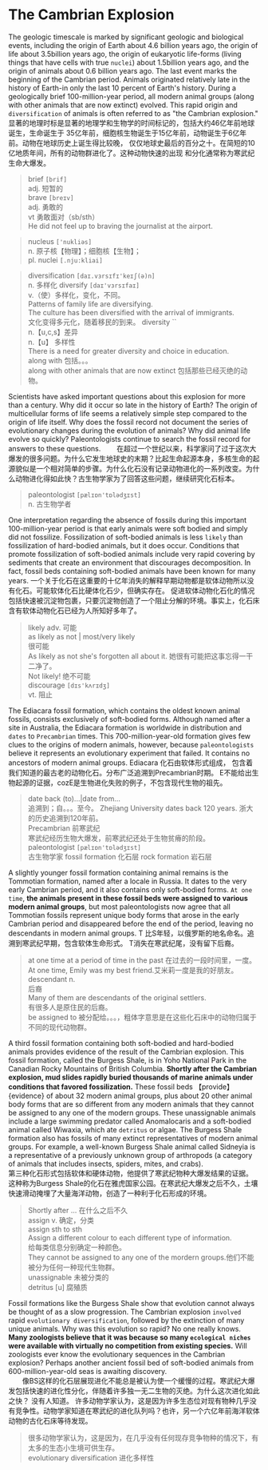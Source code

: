 # The Cambrian Explosion
The geologic timescale is marked by significant geologic and 
biological events, including the origin of Earth about 4.6 
billion years ago, the origin of life about 3.5billion years ago, 
the origin of eukaryotic life-forms (living things that have 
cells with true `nuclei`) about 1.5billion years ago, and the 
origin of animals about 0.6 billion years ago. The last event 
marks the beginning of the Cambrian period. Animals originated 
relatively late in the history of Earth-in only the last 10 
percent of Earth's history. During a geologically brief 
100-million-year period, all modern animal groups (along with other 
animals that are now extinct) evolved. This rapid origin and 
`diversification` of animals is often referred to as "the Cambrian 
explosion."  
显著的地理时标是显著的地理学和生物学的时间标记的，包括大约46亿年前地球诞生，生命诞生于
35亿年前，细胞核生物诞生于15亿年前，动物诞生于6亿年前。动物在地球历史上诞生得比较晚，
仅仅地球史最后的百分之十。在简短的10亿地质年间，所有的动物群进化了。这种动物快速的出现
和分化通常称为寒武纪生命大爆发。
> brief `[brif]`  
> adj. 短暂的  
> brave `[breɪv]`  
> adj. 勇敢的  
> vt 勇敢面对（sb/sth）  
> He did not feel up to braving the journalist at the airport.  

> nucleus `['nukliəs]`  
> n. 原子核【物理】；细胞核【生物】；  
> pl. nuclei `[.nju:kliai]`  

> diversification `[daɪ.vɜrsɪfɪ'keɪʃ(ə)n]`  
> n. 多样化
> diversify `[daɪ'vɜrsɪfaɪ]`  
> v.（使）多样化，变化，不同。  
> Patterns of family life are diversifying.  
> The culture has been diversified with the arrival of immigrants.  
> 文化变得多元化，随着移民的到来。
> diversity ``  
> n.【u,c,s】差异  
> n.【u】 多样性  
> There is a need for greater diversity and choice in education.  
> along with 包括。。。  
> along with other animals that are now extinct 包括那些已经灭绝的动物。

Scientists have asked important questions about this explosion for more than a century. Why did it occur so late in the history of Earth? The origin of multicellular forms of life seems a relatively simple step compared to the origin of life itself. Why does the fossil record not document the series of evolutionary changes during the evolution of animals? Why did animal life evolve so quickly? Paleontologists continue to search the fossil record for answers to these questions.
&emsp;&emsp;在超过一个世纪以来，科学家问了过于这次大爆发的很多问题。为什么它发生地球史的末期？比起生命起源本身，多核生命的起源貌似是一个相对简单的步骤。为什么化石没有记录动物进化的一系列改变。为什么动物进化得如此快？古生物学家为了回答这些问题，继续研究化石标本。
> paleontologist `[pælɪɒn'tɒlədʒɪst]`  
> n. 古生物学者  


One interpretation regarding the absence of fossils during this important 100-million-year period is that early animals were soft bodied and simply did not fossilize. Fossilization of soft-bodied animals is less `likely` than fossilization of hard-bodied animals, but it does occur. Conditions that promote fossilization of soft-bodied animals include very rapid covering by sediments that create an environment that discourages decomposition. In fact, fossil beds containing soft-bodied animals have been known for many years.
一个关于化石在这重要的十亿年消失的解释早期动物都是软体动物所以没有化石。可能软体化石比硬体化石少，但确实存在。 促进软体动物化石化的情况包括快速被沉淀物包裹，只要沉淀物创造了一个阻止分解的环境。事实上，化石床含有软体动物化石已经为人所知好多年了。
> likely adv. 可能  
> as likely as not | most/very likely  
> 很可能  
> As likely as not she's forgotten all about it. 她很有可能把这事忘得一干二净了。  
> Not likely! 绝不可能  
> discourage `[dɪs'kʌrɪdʒ]`  
> vt. 阻止


The Ediacara fossil formation, which contains the oldest known animal fossils, consists exclusively of soft-bodied forms. Although named after a site in Australia, the Ediacara formation is worldwide in distribution and `dates` to `Precambrian` times. This 700-million-year-old formation gives few clues to the origins of modern animals, however, because `paleontologists` believe it represents an evolutionary experiment that failed. It contains no ancestors of modern animal groups.
Ediacara 化石由软体形式组成， 包含着我们知道的最古老的动物化石。分布广泛追溯到Precambrian时期。 E不能给出生物起源的证据，cozE是生物进化失败的例子，不包含现代生物的祖先。
> date back (to)...|date from...  
> 追溯到；自。。。至今。
> Zhejiang University dates back 120 years. 浙大的历史追溯到120年前。  
> Precambrian 前寒武纪  
> 寒武纪经历生物大爆发，前寒武纪还处于生物贫瘠的阶段。  
> paleontologist `[pælɪɒn'tɒlədʒɪst]`  
> 古生物学家
>fossil formation 化石层 rock formation 岩石层  

A slightly younger fossil formation containing animal remains is the Tommotian formation, named after a locale in Russia. It dates to the very early Cambrian period, and it also contains only soft-bodied forms. `At one time`, **the animals present in these fossil beds were assigned to various modern animal groups**, but most paleontologists now agree that all Tommotian fossils represent unique body forms that arose in the early Cambrian period and disappeared before the end of the period, leaving no descendants in modern animal groups.
T 比S年轻，以俄罗斯的地名命名。追溯到寒武纪早期，包含软体生命形式。 T消失在寒武纪尾，没有留下后裔。

> at one time
> at a period of time in the past 在过去的一段时间里，一度。  
> At one time, Emily was my best friend.艾米莉一度是我的好朋友。  
> descendant n.  
> 后裔  
> Many of them are descendants of the original settlers.  
> 有很多人是原住民的后裔。  
> be assigned to 被分配给。。。，粗体字意思是在这些化石床中的动物归属于不同的现代动物群。  

A third fossil formation containing both soft-bodied and hard-bodied animals provides evidence of the result of the Cambrian explosion. This fossil formation, called the Burgess Shale, is in Yoho National Park in the Canadian Rocky Mountains of British Columbia. **Shortly after the Cambrian explosion, mud slides rapidly buried thousands of marine animals under conditions that favored fossilization.** These fossil beds 【provide】 {evidence} of about 32 modern animal groups, plus about 20 other animal body forms that are so different from any modern animals that they cannot be assigned to any one of the modern groups. These unassignable animals include a large swimming predator called Anomalocaris and a soft-bodied animal called Wiwaxia, which ate `detritus` or algae. The Burgess Shale formation also has fossils of many extinct representatives of modern animal groups. For example, a well-known Burgess Shale animal called Sidneyia is a representative of a previously unknown group of arthropods (a category of animals that includes insects, spiders, mites, and crabs).  
第三种化石形式包括软体和硬体动物，他提供了寒武纪物种大爆发结果的证据。 这种称为Burgess Shale的化石在雅虎国家公园。在寒武纪大爆发之后不久，土壤快速滑动掩埋了大量海洋动物，创造了一种利于化石形成的环境。  
> Shortly after ... 在什么之后不久  
> assign v. 确定，分类  
> assign sth to sth  
> Assign a different colour to each different type of information.  
> 给每类信息分别确定一种颜色。  
> They cannot be assigned to any one of the mordern groups.他们不能被分为任何一种现代生物群。  
>unassignable 未被分类的  
> detritus [u] 腐殖质

Fossil formations like the Burgess Shale show that evolution cannot always be thought of as a slow progression. The Cambrian explosion `involved` rapid `evolutionary diversification`, followed by the extinction of many unique animals. Why was this evolution so rapid? No one really knows. **Many zoologists believe that it was because so many `ecological niches` were available with virtually no competition from existing species.** Will zoologists ever know the evolutionary sequences in the Cambrian explosion? Perhaps another ancient fossil bed of soft-bodied animals from 600-million-year-old seas is awaiting discovery.  
&emsp;&emsp;像BS这样的化石层展现进化不能总是被认为使一个缓慢的过程。寒武纪大爆发包括快速的进化性分化，伴随着许多独一无二生物的灭绝。为什么这次进化如此之快？ 没有人知道。 许多动物学家认为，这是因为许多生态位对现有物种几乎没有竞争性。动物学家知道在寒武纪的进化队列吗？也许，另一个六亿年前海洋软体动物的古化石床等待发现。 
> 很多动物学家认为，这是因为，在几乎没有任何现存竞争物种的情况下，有太多的生态小生境可供生存。  
> evolutionary diversification 
> 进化多样性
